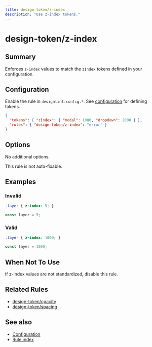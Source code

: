 ```yaml
---
title: design-token/z-index
description: "Use z-index tokens."
---
```


# design-token/z-index

## Summary
Enforces `z-index` values to match the `zIndex` tokens defined in your configuration.

## Configuration
Enable the rule in `designlint.config.*`. See [configuration](../../configuration.md) for defining tokens.

```json
{
  "tokens": { "zIndex": { "modal": 1000, "dropdown": 2000 } },
  "rules": { "design-token/z-index": "error" }
}
```

## Options
No additional options.

This rule is not auto-fixable.

## Examples

### Invalid

```css
.layer { z-index: 5; }
```

```ts
const layer = 5;
```

### Valid

```css
.layer { z-index: 1000; }
```

```ts
const layer = 1000;
```

## When Not To Use
If z-index values are not standardized, disable this rule.

## Related Rules
- [design-token/opacity](./opacity.md)
- [design-token/spacing](./spacing.md)

## See also
- [Configuration](../../configuration.md)
- [Rule index](../index.md)
